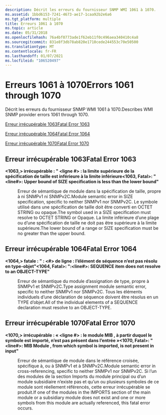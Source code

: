 ```yaml
---
description: Décrit les erreurs du fournisseur SNMP WMI 1061 à 1070.
ms.assetid: 1bbd6153-7241-4673-ae17-1caa92b2e6a6
ms.tgt_platform: multiple
title: Erreurs 1061 à 1070
ms.topic: article
ms.date: 05/31/2018
ms.openlocfilehash: 76a4bf0773ade1f62eb11f0c496aea340410c4a8
ms.sourcegitcommit: 831e8f3db78ab820e1710cede244553c70e50500
ms.translationtype: MT
ms.contentlocale: fr-FR
ms.lasthandoff: 01/07/2021
ms.locfileid: "106520497"
---
```

# <a name="errors-1061-through-1070"></a><span data-ttu-id="dc8e3-103">Erreurs 1061 à 1070</span><span class="sxs-lookup"><span data-stu-id="dc8e3-103">Errors 1061 through 1070</span></span>

<span data-ttu-id="dc8e3-104">Décrit les erreurs du fournisseur SNMP WMI 1061 à 1070.</span><span class="sxs-lookup"><span data-stu-id="dc8e3-104">Describes WMI SNMP provider errors 1061 through 1070.</span></span>

[<span data-ttu-id="dc8e3-105">Erreur irrécupérable 1063</span><span class="sxs-lookup"><span data-stu-id="dc8e3-105">Fatal Error 1063</span></span>](#fatal-error-1063)

[<span data-ttu-id="dc8e3-106">Erreur irrécupérable 1064</span><span class="sxs-lookup"><span data-stu-id="dc8e3-106">Fatal Error 1064</span></span>](#fatal-error-1064)

[<span data-ttu-id="dc8e3-107">Erreur irrécupérable 1070</span><span class="sxs-lookup"><span data-stu-id="dc8e3-107">Fatal Error 1070</span></span>](#fatal-error-1070)

## <a name="fatal-error-1063"></a><span data-ttu-id="dc8e3-108">Erreur irrécupérable 1063</span><span class="sxs-lookup"><span data-stu-id="dc8e3-108">Fatal Error 1063</span></span>

<dl> <dt>

<span data-ttu-id="dc8e3-109"><span id="_1063__Fatal_____fileName__line____Upper_bound_of_SIZE_specification_is_less_than_the_lower_bound_"></span><span id="_1063__fatal_____filename__line____upper_bound_of_size_specification_is_less_than_the_lower_bound_"></span><span id="_1063__FATAL_____FILENAME__LINE____UPPER_BOUND_OF_SIZE_SPECIFICATION_IS_LESS_THAN_THE_LOWER_BOUND_"></span>**<1063,> irrécupérable : " <fileName><ligne \#> : la limite supérieure de la spécification de taille est inférieure à la limite inférieure**</span><span class="sxs-lookup"><span data-stu-id="dc8e3-109"><span id="_1063__Fatal_____fileName__line____Upper_bound_of_SIZE_specification_is_less_than_the_lower_bound_"></span><span id="_1063__fatal_____filename__line____upper_bound_of_size_specification_is_less_than_the_lower_bound_"></span><span id="_1063__FATAL_____FILENAME__LINE____UPPER_BOUND_OF_SIZE_SPECIFICATION_IS_LESS_THAN_THE_LOWER_BOUND_"></span>**<1063, Fatal>: "<fileName><line\#>: Upper bound of SIZE specification is less than the lower bound"**</span></span>
</dt> <dd>

<span data-ttu-id="dc8e3-110">Erreur de sémantique de module dans la spécification de taille, propre à ni SNMPv1 ni SNMPv2C.</span><span class="sxs-lookup"><span data-stu-id="dc8e3-110">Module semantic error in SIZE specification, specific to neither SNMPv1 nor SNMPv2C.</span></span> <span data-ttu-id="dc8e3-111">Le symbole utilisé dans une spécification de taille doit être converti en OCTET STRING ou opaque.</span><span class="sxs-lookup"><span data-stu-id="dc8e3-111">The symbol used in a SIZE specification must resolve to OCTET STRING or Opaque.</span></span> <span data-ttu-id="dc8e3-112">La limite inférieure d’une plage ou d’une spécification de taille ne doit pas être supérieure à la limite supérieure.</span><span class="sxs-lookup"><span data-stu-id="dc8e3-112">The lower bound of a range or SIZE specification must be no greater than the upper bound.</span></span>

</dd> </dl>

## <a name="fatal-error-1064"></a><span data-ttu-id="dc8e3-113">Erreur irrécupérable 1064</span><span class="sxs-lookup"><span data-stu-id="dc8e3-113">Fatal Error 1064</span></span>

<dl> <dt>

<span data-ttu-id="dc8e3-114"><span id="_1064__Fatal_____fileName___line____SEQUENCE_item__identifier__does_not_resolve_to_an_OBJECT-TYPE_"></span><span id="_1064__fatal_____filename___line____sequence_item__identifier__does_not_resolve_to_an_object-type_"></span><span id="_1064__FATAL_____FILENAME___LINE____SEQUENCE_ITEM__IDENTIFIER__DOES_NOT_RESOLVE_TO_AN_OBJECT-TYPE_"></span>**<1064,> fatale : " <fileName> : <\#> de ligne : l’élément de séquence <identifier> n’est pas résolu en type-objet"**</span><span class="sxs-lookup"><span data-stu-id="dc8e3-114"><span id="_1064__Fatal_____fileName___line____SEQUENCE_item__identifier__does_not_resolve_to_an_OBJECT-TYPE_"></span><span id="_1064__fatal_____filename___line____sequence_item__identifier__does_not_resolve_to_an_object-type_"></span><span id="_1064__FATAL_____FILENAME___LINE____SEQUENCE_ITEM__IDENTIFIER__DOES_NOT_RESOLVE_TO_AN_OBJECT-TYPE_"></span>**<1064, Fatal>: "<fileName>:<line\#>: SEQUENCE item <identifier> does not resolve to an OBJECT-TYPE"**</span></span>
</dt> <dd>

<span data-ttu-id="dc8e3-115">Erreur de sémantique du module d’assignation de type, propre à SNMPv1 et SNMPv2C.</span><span class="sxs-lookup"><span data-stu-id="dc8e3-115">Type assignment module semantic error, specific to neither SNMPv1 nor SNMPv2C.</span></span> <span data-ttu-id="dc8e3-116">Tous les éléments individuels d’une déclaration de séquence doivent être résolus en un TYPE d’objet.</span><span class="sxs-lookup"><span data-stu-id="dc8e3-116">All of the individual elements of a SEQUENCE declaration must resolve to an OBJECT-TYPE.</span></span>

</dd> </dl>

## <a name="fatal-error-1070"></a><span data-ttu-id="dc8e3-117">Erreur irrécupérable 1070</span><span class="sxs-lookup"><span data-stu-id="dc8e3-117">Fatal Error 1070</span></span>

<dl> <dt>

<span data-ttu-id="dc8e3-118"><span id="_1070__Fatal_____fileName__line____MIB_Module__moduleName___from_which_symbol__symbolName__is_imported__is_not_present_in_input_"></span><span id="_1070__fatal_____filename__line____mib_module__modulename___from_which_symbol__symbolname__is_imported__is_not_present_in_input_"></span><span id="_1070__FATAL_____FILENAME__LINE____MIB_MODULE__MODULENAME___FROM_WHICH_SYMBOL__SYMBOLNAME__IS_IMPORTED__IS_NOT_PRESENT_IN_INPUT_"></span>**<1070,> irrécupérable : « <fileName><ligne \#> : le module MIB <moduleName> , à partir duquel le symbole <symbolName> est importé, n’est pas présent dans l’entrée »**</span><span class="sxs-lookup"><span data-stu-id="dc8e3-118"><span id="_1070__Fatal_____fileName__line____MIB_Module__moduleName___from_which_symbol__symbolName__is_imported__is_not_present_in_input_"></span><span id="_1070__fatal_____filename__line____mib_module__modulename___from_which_symbol__symbolname__is_imported__is_not_present_in_input_"></span><span id="_1070__FATAL_____FILENAME__LINE____MIB_MODULE__MODULENAME___FROM_WHICH_SYMBOL__SYMBOLNAME__IS_IMPORTED__IS_NOT_PRESENT_IN_INPUT_"></span>**<1070, Fatal>: "<fileName><line\#>: MIB Module <moduleName>, from which symbol <symbolName> is imported, is not present in input"**</span></span>
</dt> <dd>

<span data-ttu-id="dc8e3-119">Erreur de sémantique de module dans le référence croisée, spécifique à, ou à SNMPv1 et à SNMPv2C.</span><span class="sxs-lookup"><span data-stu-id="dc8e3-119">Module semantic error in cross-referencing, specific to neither SNMPv1 nor SNMPv2C.</span></span> <span data-ttu-id="dc8e3-120">Si l’un des modules de la section Imports du module principal ou d’un module subsidiaire n’existe pas et qu’un ou plusieurs symboles de ce module sont réellement référencés, cette erreur irrécupérable se produit.</span><span class="sxs-lookup"><span data-stu-id="dc8e3-120">If one of the modules in the IMPORTS section of the main module or a subsidiary module does not exist and one or more symbols from this module are actually referenced, this fatal error occurs.</span></span>

</dd> </dl>

 

 



